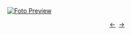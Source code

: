[![Foto Preview](preview/project-8.avif)](https://DominicNikolai.github.io/project-8)

<div align="center" style="display: flex; justify-content: center;">
  <a  href="https://github.com/DominicNikolai/project-8" target="_blank">&#8592;</a>
  &nbsp;&nbsp;
  <a  href="https://github.com/DominicNikolai/project-8" target="_blank">&#8594;</a>
</div>
